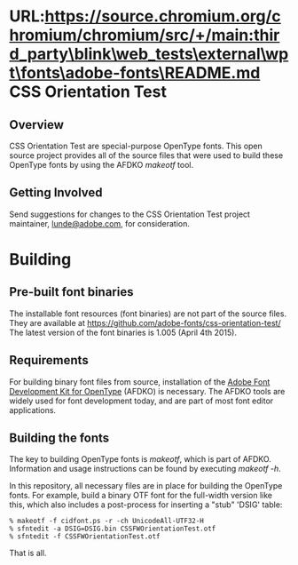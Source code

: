 URL:https://source.chromium.org/chromium/chromium/src/+/main:third_party\blink\web_tests\external\wpt\fonts\adobe-fonts\README.md
CSS Orientation Test
====

Overview
----
CSS Orientation Test are special-purpose OpenType fonts. This open source project provides all of the source files
that were used to build these OpenType fonts by using the AFDKO *makeotf* tool.

Getting Involved
----
Send suggestions for changes to the CSS Orientation Test project maintainer, lunde@adobe.com, for consideration.

Building
====

Pre-built font binaries
----
The installable font resources (font binaries) are not part of the source files.
They are available at  https://github.com/adobe-fonts/css-orientation-test/
The latest version of the font binaries is 1.005 (April 4th 2015).


Requirements
----

For building binary font files from source, installation of the
[Adobe Font Development Kit for OpenType](http://www.adobe.com/devnet/opentype/afdko.html) (AFDKO)
is necessary. The AFDKO tools are widely used for font development today, and are part of most font editor applications.

Building the fonts
----

The key to building OpenType fonts is *makeotf*, which is part of AFDKO. Information and usage instructions can be found
by executing *makeotf -h*.

In this repository, all necessary files are in place for building the OpenType fonts. For example, build a binary OTF font
for the full-width version like this, which also includes a post-process for inserting a "stub" 'DSIG' table:

    % makeotf -f cidfont.ps -r -ch UnicodeAll-UTF32-H
    % sfntedit -a DSIG=DSIG.bin CSSFWOrientationTest.otf
    % sfntedit -f CSSFWOrientationTest.otf

That is all.
